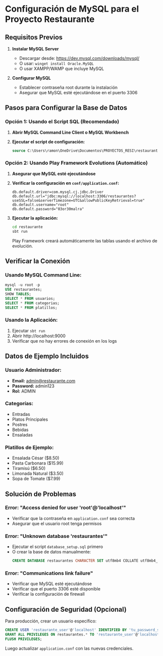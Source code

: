 # Configuración de MySQL para el Proyecto Restaurante

## Requisitos Previos

1. **Instalar MySQL Server**
   - Descargar desde: https://dev.mysql.com/downloads/mysql/
   - O usar: `winget install Oracle.MySQL`
   - O usar XAMPP/WAMP que incluye MySQL

2. **Configurar MySQL**
   - Establecer contraseña root durante la instalación
   - Asegurar que MySQL esté ejecutándose en el puerto 3306

## Pasos para Configurar la Base de Datos

### Opción 1: Usando el Script SQL (Recomendado)

1. **Abrir MySQL Command Line Client o MySQL Workbench**

2. **Ejecutar el script de configuración:**
   ```sql
   source C:\Users\ramon\OneDrive\Documentos\PROYECTOS_RESI\restaurante\database_setup.sql
   ```

### Opción 2: Usando Play Framework Evolutions (Automático)

1. **Asegurar que MySQL esté ejecutándose**

2. **Verificar la configuración en `conf/application.conf`:**
   ```properties
   db.default.driver=com.mysql.cj.jdbc.Driver
   db.default.url="jdbc:mysql://localhost:3306/restaurantes?useSSL=false&serverTimezone=UTC&allowPublicKeyRetrieval=true"
   db.default.username="root"
   db.default.password="03or30malra"
   ```

3. **Ejecutar la aplicación:**
   ```bash
   cd restaurante
   sbt run
   ```

   Play Framework creará automáticamente las tablas usando el archivo de evolución.

## Verificar la Conexión

### Usando MySQL Command Line:
```sql
mysql -u root -p
USE restaurantes;
SHOW TABLES;
SELECT * FROM usuarios;
SELECT * FROM categorias;
SELECT * FROM platillos;
```

### Usando la Aplicación:
1. Ejecutar `sbt run`
2. Abrir http://localhost:9000
3. Verificar que no hay errores de conexión en los logs

## Datos de Ejemplo Incluidos

### Usuario Administrador:
- **Email:** admin@restaurante.com
- **Password:** admin123
- **Rol:** ADMIN

### Categorías:
- Entradas
- Platos Principales
- Postres
- Bebidas
- Ensaladas

### Platillos de Ejemplo:
- Ensalada César ($8.50)
- Pasta Carbonara ($15.99)
- Tiramisú ($6.50)
- Limonada Natural ($3.50)
- Sopa de Tomate ($7.99)

## Solución de Problemas

### Error: "Access denied for user 'root'@'localhost'"
- Verificar que la contraseña en `application.conf` sea correcta
- Asegurar que el usuario root tenga permisos

### Error: "Unknown database 'restaurantes'"
- Ejecutar el script `database_setup.sql` primero
- O crear la base de datos manualmente:
  ```sql
  CREATE DATABASE restaurantes CHARACTER SET utf8mb4 COLLATE utf8mb4_unicode_ci;
  ```

### Error: "Communications link failure"
- Verificar que MySQL esté ejecutándose
- Verificar que el puerto 3306 esté disponible
- Verificar la configuración de firewall

## Configuración de Seguridad (Opcional)

Para producción, crear un usuario específico:
```sql
CREATE USER 'restaurante_user'@'localhost' IDENTIFIED BY 'tu_password_seguro';
GRANT ALL PRIVILEGES ON restaurantes.* TO 'restaurante_user'@'localhost';
FLUSH PRIVILEGES;
```

Luego actualizar `application.conf` con las nuevas credenciales.
